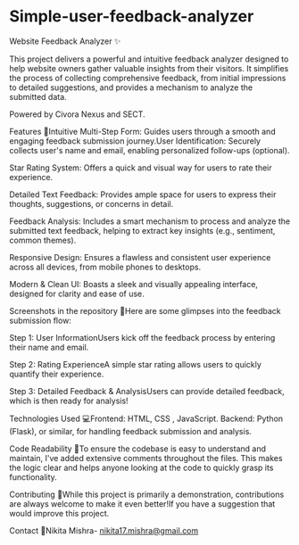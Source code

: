 # Simple-user-feedback-analyzer
Website Feedback Analyzer ✨

This project delivers a powerful and intuitive feedback analyzer designed to help website owners gather valuable insights from their visitors. It simplifies the process of collecting comprehensive feedback, from initial impressions to detailed suggestions, and provides a mechanism to analyze the submitted data.

Powered by Civora Nexus and SECT.

Features
🚀Intuitive Multi-Step Form: Guides users through a smooth and engaging feedback submission journey.User Identification: Securely collects user's name and email, enabling personalized follow-ups (optional).

Star Rating System: Offers a quick and visual way for users to rate their experience.

Detailed Text Feedback: Provides ample space for users to express their thoughts, suggestions, or concerns in detail.

Feedback Analysis: Includes a smart mechanism to process and analyze the submitted text feedback, helping to extract key insights (e.g., sentiment, common themes).

Responsive Design: Ensures a flawless and consistent user experience across all devices, from mobile phones to desktops.

Modern & Clean UI: Boasts a sleek and visually appealing interface, designed for clarity and ease of use.

Screenshots in the repository 
📸Here are some glimpses into the feedback submission flow:

Step 1: User InformationUsers kick off the feedback process by entering their name and email.

Step 2: Rating ExperienceA simple star rating allows users to quickly quantify their experience.

Step 3: Detailed Feedback & AnalysisUsers can provide detailed feedback, which is then ready for analysis!

Technologies Used
💻Frontend: HTML, CSS , JavaScript.
  Backend: Python (Flask), or similar, for handling feedback submission and analysis.
  
 Code Readability 
 📖To ensure the codebase is easy to understand and maintain, I've added extensive comments throughout the files. This makes the logic clear and helps anyone looking at the code to quickly grasp its functionality.
 
 Contributing 
 🤝While this project is primarily a demonstration, contributions are always welcome to make it even better!If you have a suggestion that would improve this project.
 
 Contact 
 📧Nikita Mishra- nikita17.mishra@gmail.com
